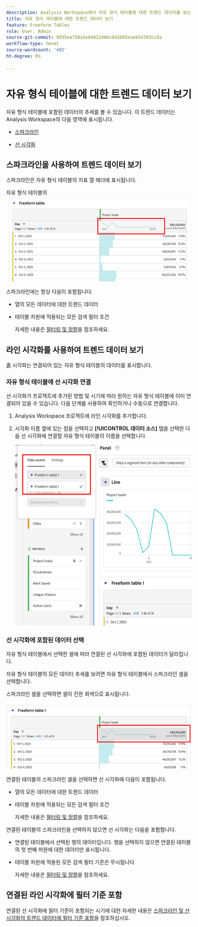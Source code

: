 ```yaml
---
description: Analysis Workspace에서 자유 형식 테이블에 대한 트렌드 데이터를 보는 방법에 대해 알아봅니다.
title: 자유 형식 테이블에 대한 트렌드 데이터 보기
feature: Freeform Tables
role: User, Admin
source-git-commit: 9035ea758a5e84812460c042685eae954303cc8a
workflow-type: tm+mt
source-wordcount: '402'
ht-degree: 0%

---
```


# 자유 형식 테이블에 대한 트렌드 데이터 보기

자유 형식 테이블에 포함된 데이터의 추세를 볼 수 있습니다. 이 트렌드 데이터는 Analysis Workspace의 다음 영역에 표시됩니다.

* [스파크라인](#use-sparklines-to-view-trended-data)

* [선 시각화](#use-line-visualizations-to-view-trended-data)

## 스파크라인을 사용하여 트렌드 데이터 보기

스파크라인은 자유 형식 테이블의 지표 열 헤더에 표시됩니다.

자유 형식 테이블의 ![스파크라인](assets/table-sparkline.png)

스파크라인에는 항상 다음이 포함됩니다.

* 열의 모든 데이터에 대한 트렌드 데이터

* 테이블 차원에 적용되는 모든 검색 필터 조건

  자세한 내용은 [필터링 및 정렬](/help/analyze/analysis-workspace/visualizations/freeform-table/filter-and-sort.md)을 참조하세요.

## 라인 시각화를 사용하여 트렌드 데이터 보기

[줄](/help/analyze/analysis-workspace/visualizations/line.md) 시각화는 연결되어 있는 자유 형식 테이블의 데이터를 표시합니다.

### 자유 형식 테이블에 선 시각화 연결

선 시각화가 프로젝트에 추가된 방법 및 시기에 따라 원하는 자유 형식 테이블에 이미 연결되어 있을 수 있습니다. 다음 단계를 사용하여 확인하거나 수동으로 연결합니다.

1. Analysis Workspace 프로젝트에 라인 시각화를 추가합니다.

1. 시각화 이름 옆에 있는 점을 선택하고 **[!UICONTROL 데이터 소스]** 탭을 선택한 다음 선 시각화에 연결할 자유 형식 테이블의 이름을 선택합니다.

   ![자유 형식 테이블에 연결된 선 시각화](assets/table-line-viz.png)

### 선 시각화에 포함된 데이터 선택

자유 형식 테이블에서 선택한 셀에 따라 연결된 선 시각화에 포함된 데이터가 달라집니다.

자유 형식 테이블의 모든 데이터 추세를 보려면 자유 형식 테이블에서 스파크라인 셀을 선택합니다.

스파크라인 셀을 선택하면 셀이 진한 회색으로 표시됩니다.

![스파크라인 선택됨](assets/table-sparkline-selected.png)

연결된 테이블의 스파크라인 셀을 선택하면 선 시각화에 다음이 포함됩니다.

* 열의 모든 데이터에 대한 트렌드 데이터

* 테이블 차원에 적용되는 모든 검색 필터 조건

  자세한 내용은 [필터링 및 정렬](/help/analyze/analysis-workspace/visualizations/freeform-table/filter-and-sort.md)을 참조하세요.

연결된 테이블의 스파크라인을 선택하지 않으면 선 시각화는 다음을 포함합니다.

* 연결된 테이블에서 선택된 행의 데이터입니다. 행을 선택하지 않으면 연결된 테이블의 첫 번째 차원에 대한 데이터만 표시됩니다.

* 테이블 차원에 적용된 모든 검색 필터 기준은 무시됩니다

  자세한 내용은 [필터링 및 정렬](/help/analyze/analysis-workspace/visualizations/freeform-table/filter-and-sort.md)을 참조하세요.


## 연결된 라인 시각화에 필터 기준 포함

연결된 선 시각화에 필터 기준이 포함되는 시기에 대한 자세한 내용은 [스파크라인 및 선 시각화의 트렌드 데이터에 필터 기준 포함](/help/analyze/analysis-workspace/visualizations/freeform-table/filter-and-sort.md#include-filter-criteria-in-trended-data-in-sparklines-and-line-visualizations)을 참조하십시오.

